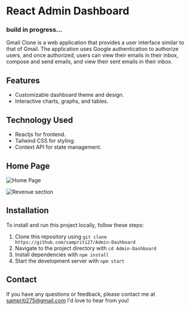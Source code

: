 # React Admin Dashboard
### build in progress...

Gmail Clone is a web application that provides a user interface similar to that of Gmail. The application uses Google authentication to authorize users, and once authorized, users can view their emails in their inbox, compose and send emails, and view their sent emails in their inbox.

## Features

- Customizable dashboard theme and design.
- Interactive charts, graphs, and tables.



## Technology Used

- Reactjs for frontend.
- Tailwind CSS for styling. 
- Context API for state management.


## Home Page
![Home Page](https://res.cloudinary.com/dewu8pifs/image/upload/v1682457191/dashboardHome_us95vg.png)

![Revenue section](https://res.cloudinary.com/dewu8pifs/image/upload/v1682457191/revenue_lqy7aq.png)




## Installation

To install and run this project locally, follow these steps:

1. Clone this repository using `git clone https://github.com/sampriti27/Admin-Dashboard`
2. Navigate to the project directory with `cd Admin-Dashboard`
3. Install dependencies with `npm install`
4. Start the development server with `npm start`


## Contact

If you have any questions or feedback, please contact me at sampriti275@gmail.com I'd love to hear from you!